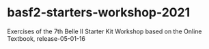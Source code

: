 # basf2-starters-workshop-2021
Exercises of the 7th Belle II Starter Kit Workshop based on the Online Textbook, release-05-01-16
